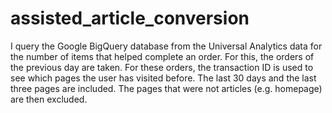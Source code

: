 # assisted_article_conversion

I query the Google BigQuery database from the Universal Analytics data for the number of items that helped complete an order. For this, the orders of the previous day are taken. For these orders, the transaction ID is used to see which pages the user has visited before. The last 30 days and the last three pages are included. The pages that were not articles (e.g. homepage) are then excluded. 
